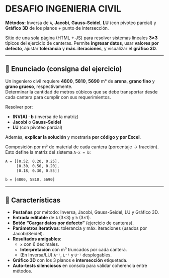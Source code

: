# DESAFIO INGENIERIA CIVIL
**Métodos:** Inversa de `A`, **Jacobi**, **Gauss-Seidel**, **LU** (con pivoteo parcial) y **Gráfico 3D** de los planos + punto de intersección.

Sitio de una sola página (HTML + JS) para resolver sistemas lineales **3×3** típicos del ejercicio de canteras. Permite **ingresar datos**, usar **valores por defecto**, ajustar **tolerancia** y **máx. iteraciones**, y visualizar el **gráfico 3D**.

---

## 📄 Enunciado (consigna del ejercicio)
Un ingeniero civil requiere **4800**, **5810**, **5690** m³ de **arena**, **grano fino** y **grano grueso**, respectivamente.  
Determinar la cantidad de metros cúbicos que se debe transportar desde cada cantera para cumplir con sus requerimientos.

Resolver por:
- **INV(A) · b** (inversa de la matriz)
- **Jacobi** o **Gauss-Seidel**
- **LU** (con pivoteo parcial)

Además, **explicar la solución** y mostrarla **por código y por Excel**.

Composición por m³ de material de cada cantera (porcentaje → fracción). Esto define la matriz del sistema `A·x = b`:

```txt
A = [[0.52, 0.20, 0.25],
     [0.30, 0.50, 0.20],
     [0.18, 0.30, 0.55]]

b = [4800, 5810, 5690]
```
---

## 🎯 Características
- **Pestañas** por método: Inversa, Jacobi, Gauss-Seidel, LU y Gráfico 3D.
- **Entrada editable** de `A` (3×3) y `b` (3×1).
- **Botón “Cargar datos por defecto”** (ejercicio de canteras).
- **Parámetros iterativos**: tolerancia y máx. iteraciones (usados por Jacobi/Seidel).
- **Resultados amigables**:
  - `x` con 6 decimales.
  - **Interpretación** con m³ truncados por cada cantera.
  - (En Inversa/LU) `A⁻¹`, `L⁻¹` y `U⁻¹` desplegables.
- **Gráfico 3D** con los 3 planos e **intersección** etiquetada.
- **Auto-tests silenciosos** en consola para validar coherencia entre métodos.
